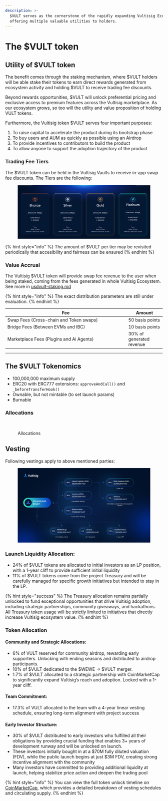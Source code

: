 ```yaml
---
description: >-
  $VULT serves as the cornerstone of the rapidly expanding Vultisig Ecosystem,
  offering multiple valuable utilities to holders.
---
```


# The $VULT token

## Utility of $VULT token

The benefit comes through the staking mechanism, where $VULT holders will be able stake their tokens to earn direct rewards generated from ecosystem activity and holding $VULT to receive trading fee discounts.

Beyond rewards opportunities, $VULT will unlock preferential pricing and exclusive access to premium features across the Vultisig marketplace. As our ecosystem grows, so too will the utility and value proposition of holding VULT tokens.

Furthermore, the Vultisig token $VULT serves four important purposes:

1. To raise capital to accelerate the product during its bootstrap phase
2. To buy users and AUM as quickly as possible using an Airdrop
3. To provide incentives to contributors to build the product
4. To allow anyone to support the adoption trajectory of the product

### Trading Fee Tiers

The $VULT token can be held in the Vultisig Vaults to receive in-app swap fee discounts. The Tiers are the following:

<figure><img src="../.gitbook/assets/discount tiers (1).png" alt=""><figcaption></figcaption></figure>

{% hint style="info" %}
The amount of $VULT per tier may be revisited periodically that accesibility and fairness can be ensured
{% endhint %}

### Value Accrual

The Vultisig $VULT token will provide swap fee revenue to the user when being staked, coming from the fees generated in whole Vultisig Ecosystem. \
See more in [usdvult-staking.md](../vultisig-token/usdvult-staking.md "mention")

{% hint style="info" %}
The exact distribution parameters are still under evaluation.
{% endhint %}

<table><thead><tr><th width="373">Fee</th><th>Amount</th></tr></thead><tbody><tr><td>Swap Fees (Cross-chain and Token swaps)</td><td>50 basis points</td></tr><tr><td>Bridge Fees (Between EVMs and IBC)</td><td>10 basis points</td></tr><tr><td>Marketplace Fees (Plugins and Ai Agents)</td><td>30% of generated revenue</td></tr></tbody></table>

***

## The $VULT Tokenomics

* 100,000,000 maximum supply
* ERC20 with ERC777 extensions: `approveAndCall()` and `_beforeTransferHook()`
* Ownable, but not mintable (to set launch params)
* Burnable

### Allocations

<figure><img src="../.gitbook/assets/Tokenomics.png" alt=""><figcaption><p>Allocations</p></figcaption></figure>

## Vesting

Following vestings apply to above mentioned parties:

<figure><img src="../.gitbook/assets/Allocation.jpg" alt=""><figcaption></figcaption></figure>

### **Launch Liquidity Allocation:**

* 24% of $VULT tokens are allocated to initial investors as an LP position, with a 1-year cliff to provide sufficient initial liquidity
* 11% of $VULT tokens come from the project Treasury and will be carefully managed for specific growth initiatives but intended to stay in the LP.

{% hint style="success" %}
The Treasury allocation remains partially unlocked to fund exceptional opportunities that drive Vultisig adoption, including strategic partnerships, community giveaways, and hackathons.\
All Treasury token usage will be strictly limited to initiatives that directly increase Vultisig ecosystem value.
{% endhint %}

### **Token Allocation**

#### **Community and Strategic Allocations:**

* 6% of VULT reserved for community airdrop, rewarding early supporters. Unlocking with ending seasons and distributed to airdrop participants.
* 10% of $VULT dedicated to the $WEWE → $VULT merger.
* 1.7% of $VULT allocated to a strategic partnership with CoinMarketCap to significantly expand Vultisig’s reach and adoption. Locked with a 1-year cliff.

#### **Team Commitment:**

* 17.3% of VULT allocated to the team with a 4-year linear vesting schedule, ensuring long-term alignment with project success

#### **Early Investor Structure:**

* 30% of $VULT distributed to early investors who fulfilled all their obligations by providing crucial funding that enables 3+ years of development runway and will be unlocked on launch.
* These investors initially bought in at a $70M fully diluted valuation (FDV), while the public launch begins at just $3M FDV, creating strong incentive alignment with the community
* Many investors have committed to providing additional liquidity at launch, helping stabilize price action and deepen the trading pool

{% hint style="info" %}
You can view the full token unlock timeline on [CoinMarketCap](https://coinmarketcap.com/currencies/vultisig/#token_unlocks), which provides a detailed breakdown of vesting schedules and circulating supply.
{% endhint %}
